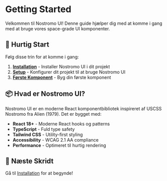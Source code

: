 # Getting Started

Velkommen til Nostromo UI! Denne guide hjælper dig med at komme i gang med at bruge vores space-grade UI komponenter.

## 🚀 Hurtig Start

Følg disse trin for at komme i gang:

1. **[Installation](/docs/getting-started/installation)** - Installer Nostromo UI i dit projekt
2. **[Setup](/docs/getting-started/setup)** - Konfigurer dit projekt til at bruge Nostromo UI
3. **[Første Komponent](/docs/getting-started/first-component)** - Byg din første komponent

## 📦 Hvad er Nostromo UI?

Nostromo UI er en moderne React komponentbibliotek inspireret af USCSS Nostromo fra Alien (1979). Det er bygget med:

- **React 18+** - Moderne React hooks og patterns
- **TypeScript** - Fuld type safety
- **Tailwind CSS** - Utility-first styling
- **Accessibility** - WCAG 2.1 AA compliance
- **Performance** - Optimeret til hurtig rendering

## 🎯 Næste Skridt

Gå til [Installation](/docs/getting-started/installation) for at begynde!
